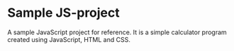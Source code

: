 # Sample JS-project
A sample JavaScript project for reference. It is a simple calculator program created using JavaScript, HTML and CSS. 
